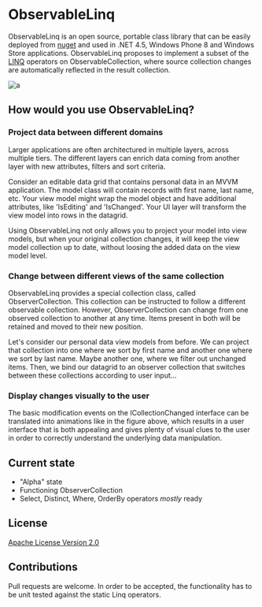 # ObservableLinq


ObservableLinq is an open source, portable class library that can be easily deployed from [nuget] and used in .NET 4.5, Windows Phone 8 and Windows Store applications. ObservableLinq proposes to implement a subset of the [LINQ] operators on ObservableCollection, where source collection changes are automatically reflected in the result collection.

![a](https://raw.github.com/TheFabFab/ObservableLinq/master/img/basic_projection.gif)

## How would you use ObservableLinq?

### Project data between different domains

Larger applications are often architectured in multiple layers, across multiple tiers. The different layers can enrich data coming from another layer with new attributes, filters and sort criteria.

Consider an editable data grid that contains personal data in an MVVM application. The model class will contain records with first name, last name, etc. Your view model might wrap the model object and have additional attributes, like 'IsEditing' and 'IsChanged'. Your UI layer will transform the view model into rows in the datagrid.

Using ObservableLinq not only allows you to project your model into view models, but when your original collection changes, it will keep the view model collection up to date, without loosing the added data on the view model level.

### Change between different views of the same collection

ObservableLinq provides a special collection class, called ObserverCollection. This collection can be instructed to follow a different observable collection. However, ObserverCollection can change from one observed collection to another at any time. Items present in both will be retained and moved to their new position.

Let's consider our personal data view models from before. We can project that collection into one where we sort by first name and another one where we sort by last name. Maybe another one, where we filter out unchanged items. Then, we bind our datagrid to an observer collection that switches between these collections according to user input...

### Display changes visually to the user

The basic modification events on the ICollectionChanged interface can be translated into animations like in the figure above, which results in a user interface that is both appealing and gives plenty of visual clues to the user in order to correctly understand the underlying data manipulation.

## Current state

 - "Alpha" state
 - Functioning ObserverCollection
 - Select, Distinct, Where, OrderBy operators *mostly* ready

## License

[Apache License Version 2.0]

## Contributions

Pull requests are welcome. In order to be accepted, the functionality has to be unit tested against the static Linq operators.

[nuget]: https://www.nuget.org/
[LINQ]: http://msdn.microsoft.com/en-us/library/bb397926.aspx
[Apache License Version 2.0]:https://github.com/TheFabFab/ObservableLinq/blob/master/License.txt
